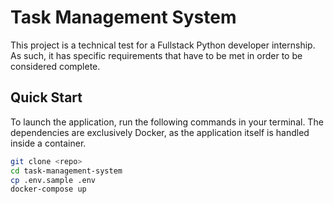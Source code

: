 # Task Management System

This project is a technical test for a Fullstack Python developer internship.
As such, it has specific requirements that have to be met in order to be considered complete.

## Quick Start

To launch the application, run the following commands in your terminal.
The dependencies are exclusively Docker, as the application itself is handled inside a container.

```bash
git clone <repo>
cd task-management-system
cp .env.sample .env
docker-compose up
```
